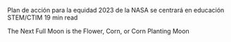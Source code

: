 Plan de acción para la equidad 2023 de la NASA se centrará en educación STEM/CTIM 
 19 min read

The Next Full Moon is the Flower, Corn, or Corn Planting Moon